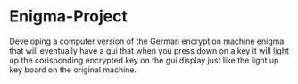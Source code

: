 # Enigma-Project
Developing a computer version of the German encryption machine enigma that will eventually have a gui
that when you press down on a key it will light up the corisponding encrypted key on the gui display just like the light up key board on the original machine.
